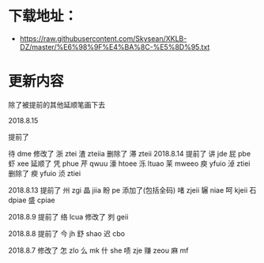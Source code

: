 # 下载地址：
* https://raw.githubusercontent.com/Skysean/XKLB-DZ/master/%E6%98%9F%E4%BA%8C-%E5%8D%95.txt

# 更新内容

除了被提前的其他延顺笔画下去

2018.8.15

提前了

待 dme
修改了
浙 ztei  渣 zteiia
删除了
滞 zteii
2018.8.14
提前了
讲 jde  屁 pbe  虾 xee
延顺了
凭 phue  芹 qwuu  濠 htoee  泺 ltuao  茉 mweeo  庾 yfuio
淖 ztiei
删除了
瘐 yfuio  浈 ztiei  

2018.8.13
提前了
州 zgi  晶 jiia  盼 pe
添加了(包括全码)
啫 zjeii  辗 niae  呵 kjeii  石 dpiae  盛 cpiae

2018.8.9
提前了
络 lcua
修改了
刿 geii

2018.8.8
提前了
今 jh   舒 shao   迟 cbo

2018.8.7
修改了
怎 zlo	么 mk	什 she  啧 zje 赚 zeou  麻 mf